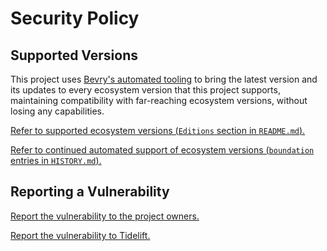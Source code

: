# Security Policy

## Supported Versions

This project uses [Bevry's automated tooling](https://github.com/bevry/boundation) to bring the latest version and its updates to every ecosystem version that this project supports, maintaining compatibility with far-reaching ecosystem versions, without losing any capabilities.

[Refer to supported ecosystem versions (`Editions` section in `README.md`).](https://github.com/bevry/wait/blob/master/README.md#Editions)

[Refer to continued automated support of ecosystem versions (`boundation` entries in `HISTORY.md`).](https://github.com/bevry/wait/blob/master/HISTORY.md)

## Reporting a Vulnerability

[Report the vulnerability to the project owners.](https://github.com/bevry/wait/security/advisories)

[Report the vulnerability to Tidelift.](https://tidelift.com/security)
